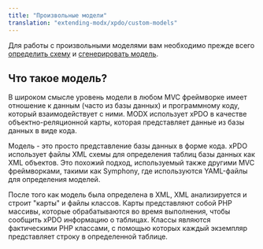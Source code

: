 ```yaml
---
title: "Произвольные модели"
translation: "extending-modx/xpdo/custom-models"
---
```


Для работы с произвольными моделями вам необходимо прежде всего [определить схему](extending-modx/xpdo/custom-models/defining-a-schema) и [сгенерировать модель](extending-modx/xpdo/custom-models/generating-the-model).

## Что такое модель?

В широком смысле уровень модели в любом MVC фреймворке имеет отношение к данным (часто из базы данных) и программному коду, который взаимодействует с ними. MODX использует xPDO в качестве объектно-реляционной карты, которая представляет данные из базы данных в виде кода.

Модель - это просто представление базы данных в форме кода. xPDO использует файлы XML схемы для определения таблиц базы данных как XML объектов. Это похожий подход, используемый также другими MVC фреймворками, такими как Symphony, где используются YAML-файлы для определения моделей.

После того как модель была определена в XML, XML анализируется и строит "карты" и файлы классов. Карты представляют собой PHP массивы, которые обрабатываются во время выполнения, чтобы сообщить xPDO информацию о таблицах. Классы являются фактическими PHP классами, с помощью которых каждый экземпляр представляет строку в определенной таблице.
